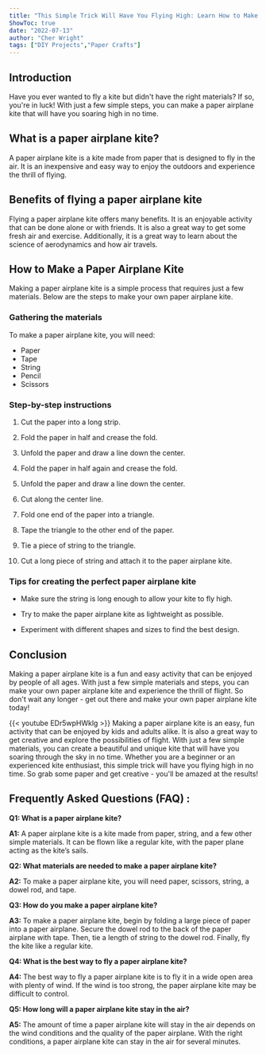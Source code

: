 ```yaml
---
title: "This Simple Trick Will Have You Flying High: Learn How to Make a Paper Airplane Kite Now!"
ShowToc: true 
date: "2022-07-13"
author: "Cher Wright" 
tags: ["DIY Projects","Paper Crafts"]
---
```

## Introduction

Have you ever wanted to fly a kite but didn't have the right materials? If so, you're in luck! With just a few simple steps, you can make a paper airplane kite that will have you soaring high in no time.

## What is a paper airplane kite?

A paper airplane kite is a kite made from paper that is designed to fly in the air. It is an inexpensive and easy way to enjoy the outdoors and experience the thrill of flying.

## Benefits of flying a paper airplane kite

Flying a paper airplane kite offers many benefits. It is an enjoyable activity that can be done alone or with friends. It is also a great way to get some fresh air and exercise. Additionally, it is a great way to learn about the science of aerodynamics and how air travels.

## How to Make a Paper Airplane Kite

Making a paper airplane kite is a simple process that requires just a few materials. Below are the steps to make your own paper airplane kite.

### Gathering the materials

To make a paper airplane kite, you will need:

- Paper
- Tape
- String
- Pencil
- Scissors

### Step-by-step instructions

1. Cut the paper into a long strip.

2. Fold the paper in half and crease the fold.

3. Unfold the paper and draw a line down the center.

4. Fold the paper in half again and crease the fold.

5. Unfold the paper and draw a line down the center.

6. Cut along the center line.

7. Fold one end of the paper into a triangle.

8. Tape the triangle to the other end of the paper.

9. Tie a piece of string to the triangle.

10. Cut a long piece of string and attach it to the paper airplane kite.

### Tips for creating the perfect paper airplane kite

- Make sure the string is long enough to allow your kite to fly high.

- Try to make the paper airplane kite as lightweight as possible.

- Experiment with different shapes and sizes to find the best design.

## Conclusion

Making a paper airplane kite is a fun and easy activity that can be enjoyed by people of all ages. With just a few simple materials and steps, you can make your own paper airplane kite and experience the thrill of flight. So don't wait any longer - get out there and make your own paper airplane kite today!

{{< youtube EDr5wpHWklg >}} 
Making a paper airplane kite is an easy, fun activity that can be enjoyed by kids and adults alike. It is also a great way to get creative and explore the possibilities of flight. With just a few simple materials, you can create a beautiful and unique kite that will have you soaring through the sky in no time. Whether you are a beginner or an experienced kite enthusiast, this simple trick will have you flying high in no time. So grab some paper and get creative - you'll be amazed at the results!

## Frequently Asked Questions (FAQ) :
**Q1: What is a paper airplane kite?**

**A1:** A paper airplane kite is a kite made from paper, string, and a few other simple materials. It can be flown like a regular kite, with the paper plane acting as the kite’s sails.

**Q2: What materials are needed to make a paper airplane kite?**

**A2:** To make a paper airplane kite, you will need paper, scissors, string, a dowel rod, and tape.

**Q3: How do you make a paper airplane kite?**

**A3:** To make a paper airplane kite, begin by folding a large piece of paper into a paper airplane. Secure the dowel rod to the back of the paper airplane with tape. Then, tie a length of string to the dowel rod. Finally, fly the kite like a regular kite.

**Q4: What is the best way to fly a paper airplane kite?**

**A4:** The best way to fly a paper airplane kite is to fly it in a wide open area with plenty of wind. If the wind is too strong, the paper airplane kite may be difficult to control.

**Q5: How long will a paper airplane kite stay in the air?**

**A5:** The amount of time a paper airplane kite will stay in the air depends on the wind conditions and the quality of the paper airplane. With the right conditions, a paper airplane kite can stay in the air for several minutes.





